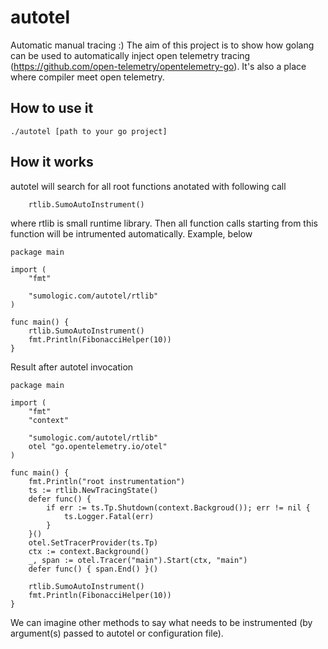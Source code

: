 # autotel
Automatic manual tracing :)
The aim of this project is to show how golang can be used to automatically inject 
open telemetry tracing (https://github.com/open-telemetry/opentelemetry-go).
It's also a place where compiler meet open telemetry.

## How to use it

```
./autotel [path to your go project]
```

## How it works

autotel will search for all root functions anotated with following call

```
	rtlib.SumoAutoInstrument()
```

where rtlib is small runtime library. Then all function calls starting from this function will be 
intrumented automatically. Example, below

```
package main

import (
	"fmt"

	"sumologic.com/autotel/rtlib"
)

func main() {
	rtlib.SumoAutoInstrument()
	fmt.Println(FibonacciHelper(10))
}
```

Result after autotel invocation

```
package main

import (
	"fmt"
	"context"

	"sumologic.com/autotel/rtlib"
	otel "go.opentelemetry.io/otel"
)

func main() {
	fmt.Println("root instrumentation")
	ts := rtlib.NewTracingState()
	defer func() {
		if err := ts.Tp.Shutdown(context.Backgroud()); err != nil {
			ts.Logger.Fatal(err)
		}
	}()
	otel.SetTracerProvider(ts.Tp)
	ctx := context.Background()
	_, span := otel.Tracer("main").Start(ctx, "main")
	defer func() { span.End() }()

	rtlib.SumoAutoInstrument()
	fmt.Println(FibonacciHelper(10))
}
```

We can imagine other methods to say what needs to be instrumented (by argument(s) passed to autotel or configuration file).
